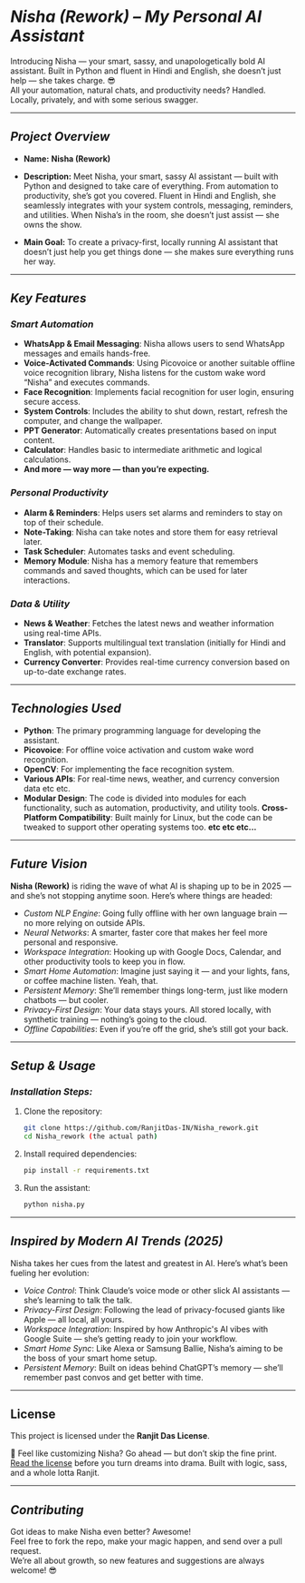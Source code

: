 # *Nisha (Rework) – My Personal AI Assistant*

Introducing Nisha — your smart, sassy, and unapologetically bold AI assistant. Built in Python and fluent in Hindi and English, she doesn’t just help — she takes charge. 😎  
All your automation, natural chats, and productivity needs? Handled. Locally, privately, and with some serious swagger.

---

## *Project Overview*

- **Name:** **Nisha (Rework)**

- **Description:** Meet Nisha, your smart, sassy AI assistant — built with Python and designed to take care of everything. From automation to productivity, she’s got you covered. Fluent in Hindi and English, she seamlessly integrates with your system controls, messaging, reminders, and utilities. When Nisha’s in the room, she doesn’t just assist — she owns the show.
- **Main Goal:** To create a privacy-first, locally running AI assistant that doesn’t just help you get things done — she makes sure everything runs her way.

---

## *Key Features*

### *Smart Automation*
- **WhatsApp & Email Messaging**: Nisha allows users to send WhatsApp messages and emails hands-free.
- **Voice-Activated Commands**: Using Picovoice or another suitable offline voice recognition library, Nisha listens for the custom wake word “Nisha” and executes commands.
- **Face Recognition**: Implements facial recognition for user login, ensuring secure access.
- **System Controls**: Includes the ability to shut down, restart, refresh the computer, and change the wallpaper.
- **PPT Generator**: Automatically creates presentations based on input content.
- **Calculator**: Handles basic to intermediate arithmetic and logical calculations.
- **And more — way more — than you’re expecting.**

### *Personal Productivity*
- **Alarm & Reminders**: Helps users set alarms and reminders to stay on top of their schedule.
- **Note-Taking**: Nisha can take notes and store them for easy retrieval later.
- **Task Scheduler**: Automates tasks and event scheduling.
- **Memory Module**: Nisha has a memory feature that remembers commands and saved thoughts, which can be used for later interactions.

### *Data & Utility*
- **News & Weather**: Fetches the latest news and weather information using real-time APIs.
- **Translator**: Supports multilingual text translation (initially for Hindi and English, with potential expansion).
- **Currency Converter**: Provides real-time currency conversion based on up-to-date exchange rates.

---

## *Technologies Used*

- **Python**: The primary programming language for developing the assistant.
- **Picovoice**: For offline voice activation and custom wake word recognition.
- **OpenCV**: For implementing the face recognition system.
- **Various APIs**: For real-time news, weather, and currency conversion data etc etc.
- **Modular Design**: The code is divided into modules for each functionality, such as automation, productivity, and utility tools.
**Cross-Platform Compatibility**: Built mainly for Linux, but the code can be tweaked to support other operating systems too.
**etc etc etc...**

---

## *Future Vision*

**Nisha (Rework)** is riding the wave of what AI is shaping up to be in 2025 — and she’s not stopping anytime soon. Here’s where things are headed:

- *Custom NLP Engine*: Going fully offline with her own language brain — no more relying on outside APIs.
- *Neural Networks*: A smarter, faster core that makes her feel more personal and responsive.
- *Workspace Integration*: Hooking up with Google Docs, Calendar, and other productivity tools to keep you in flow.
- *Smart Home Automation*: Imagine just saying it — and your lights, fans, or coffee machine listen. Yeah, that.
- *Persistent Memory*: She’ll remember things long-term, just like modern chatbots — but cooler.
- *Privacy-First Design*: Your data stays yours. All stored locally, with synthetic training — nothing’s going to the cloud.
- *Offline Capabilities*: Even if you’re off the grid, she’s still got your back.


---

## *Setup & Usage*

### *Installation Steps:*
1. Clone the repository:
    ```bash
    git clone https://github.com/RanjitDas-IN/Nisha_rework.git
    cd Nisha_rework (the actual path)
    

2. Install required dependencies:
    ```bash
    pip install -r requirements.txt
    

3. Run the assistant:
    ```bash
    python nisha.py
    

---

## *Inspired by Modern AI Trends (2025)*

Nisha takes her cues from the latest and greatest in AI. Here’s what’s been fueling her evolution:

- *Voice Control*: Think Claude’s voice mode or other slick AI assistants — she’s learning to talk the talk.
- *Privacy-First Design*: Following the lead of privacy-focused giants like Apple — all local, all yours.
- *Workspace Integration*: Inspired by how Anthropic's AI vibes with Google Suite — she’s getting ready to join your workflow.
- *Smart Home Sync*: Like Alexa or Samsung Ballie, Nisha’s aiming to be the boss of your smart home setup.
- *Persistent Memory*: Built on ideas behind ChatGPT’s memory — she’ll remember past convos and get better with time.

---

## License

This project is licensed under the **Ranjit Das License**.

🔐 Feel like customizing Nisha? Go ahead — but don’t skip the fine print.
[Read the license](./LICENSE) before you turn dreams into drama.
Built with logic, sass, and a whole lotta Ranjit.

---

## *Contributing*
Got ideas to make Nisha even better? Awesome!  
Feel free to fork the repo, make your magic happen, and send over a pull request.  
We’re all about growth, so new features and suggestions are always welcome! 😎
